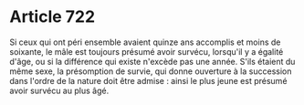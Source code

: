 # Article 722

Si ceux qui ont péri ensemble avaient quinze ans accomplis et moins de soixante, le mâle est toujours présumé avoir survécu, lorsqu'il y a égalité d'âge, ou si la différence qui existe n'excède pas une année.   S'ils étaient du même sexe, la présomption de survie, qui donne ouverture à la succession dans l'ordre de la nature doit être admise : ainsi le plus jeune est présumé avoir survécu au plus âgé.